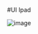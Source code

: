 #UI Ipad

![image](https://user-images.githubusercontent.com/59821534/204092466-cfdcb710-671c-478a-b9b1-96b66643bda2.png)

